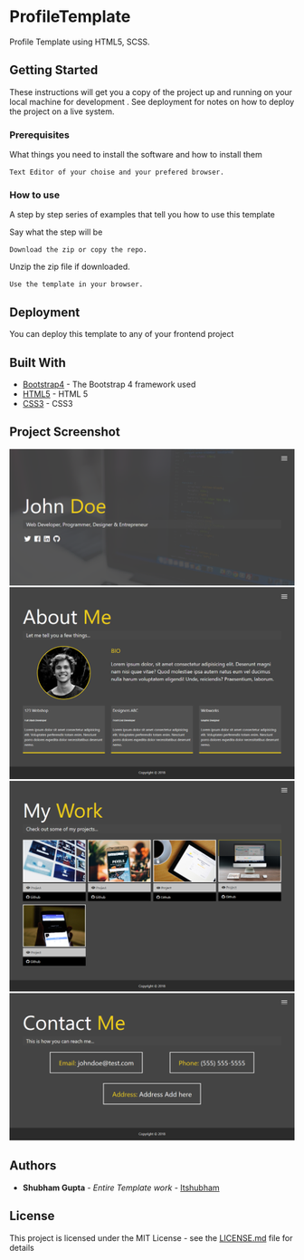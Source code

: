 # ProfileTemplate

Profile Template using HTML5, SCSS.

## Getting Started

These instructions will get you a copy of the project up and running on your local machine for development . See deployment for notes on how to deploy the project on a live system.

### Prerequisites

What things you need to install the software and how to install them

```
Text Editor of your choise and your prefered browser.
```

### How to use

A step by step series of examples that tell you how to use this template

Say what the step will be

```
Download the zip or copy the repo.
```

Unzip the zip file if downloaded.

```
Use the template in your browser.
```




## Deployment

You can deploy this template to any of your frontend project

## Built With

* [Bootstrap4](https://getbootstrap.com/docs/4.3/getting-started/introduction/) - The Bootstrap 4 framework used
* [HTML5](https://www.tutorialspoint.com/html5/) - HTML 5
* [CSS3](https://www.tutorialspoint.com/css/css3_tutorial.htm) - CSS3

## Project Screenshot
![Landing Page](Home.png)
![About Me Page](About.png)
![Work Showcase Page](Work.png)
![Contact Page](Contact.png)


## Authors

* **Shubham Gupta** - *Entire Template work* - [Itshubham](https://github.com/itshubham)


## License

This project is licensed under the MIT License - see the [LICENSE.md](LICENSE) file for details



